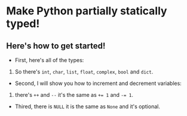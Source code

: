 # Make Python partially statically typed!
## Here's how to get started!

- First, here's all of the types:
1. So there's `int`, `char`, `list`, `float`, `complex`, `bool` and `dict`.
- Second, I will show you how to increment and decrement variables:
1.  there's `++` and `--` it's the same as `+= 1` and `-= 1`.
- Thired, there is `NULL` it is the same as `None` and it's optional.
